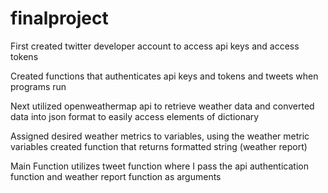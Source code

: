 # finalproject

First created twitter developer account to access api keys and access tokens

Created functions that authenticates api keys and tokens and tweets when programs run 

Next utilized openweathermap api to retrieve weather data and converted data into json format to easily access elements of dictionary

Assigned desired weather metrics to variables, using the weather metric variables created function that returns formatted string (weather report)

Main Function utilizes tweet function where I pass the api authentication function and weather report function as arguments 

